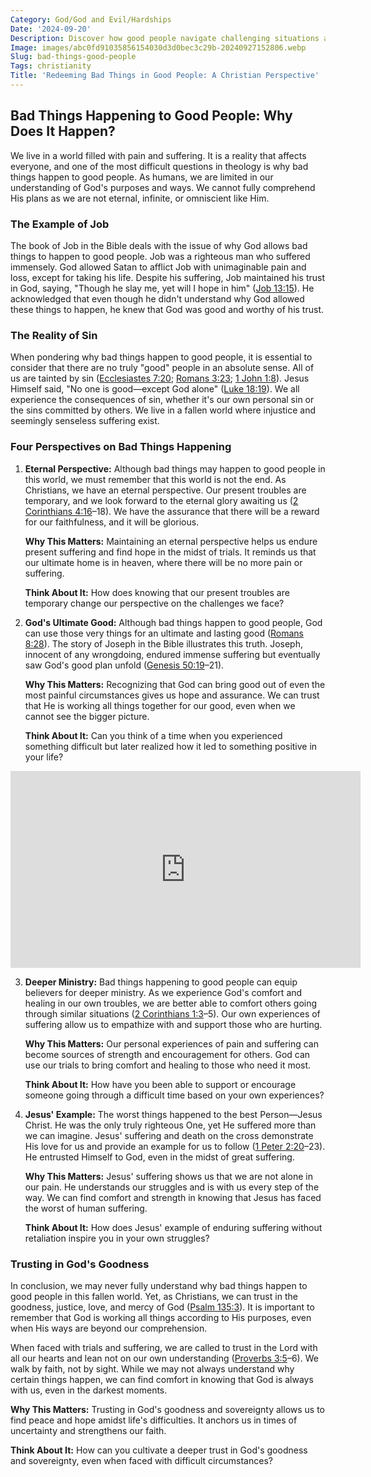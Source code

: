 ```yaml
---
Category: God/God and Evil/Hardships
Date: '2024-09-20'
Description: Discover how good people navigate challenging situations and cope with the complexities of life when faced with bad circumstances in this insightful article.
Image: images/abc0fd91035856154030d3d0bec3c29b-20240927152806.webp
Slug: bad-things-good-people
Tags: christianity
Title: 'Redeeming Bad Things in Good People: A Christian Perspective'
---
```


## Bad Things Happening to Good People: Why Does It Happen?

We live in a world filled with pain and suffering. It is a reality that affects everyone, and one of the most difficult questions in theology is why bad things happen to good people. As humans, we are limited in our understanding of God's purposes and ways. We cannot fully comprehend His plans as we are not eternal, infinite, or omniscient like Him.

### The Example of Job

The book of Job in the Bible deals with the issue of why God allows bad things to happen to good people. Job was a righteous man who suffered immensely. God allowed Satan to afflict Job with unimaginable pain and loss, except for taking his life. Despite his suffering, Job maintained his trust in God, saying, "Though he slay me, yet will I hope in him" ([Job 13:15](https://www.bibleref.com/Job/13/Job-13-15.html)). He acknowledged that even though he didn't understand why God allowed these things to happen, he knew that God was good and worthy of his trust.

### The Reality of Sin

When pondering why bad things happen to good people, it is essential to consider that there are no truly "good" people in an absolute sense. All of us are tainted by sin ([Ecclesiastes 7:20](https://www.bibleref.com/Ecclesiastes/7/Ecclesiastes-7-20.html); [Romans 3:23](https://www.bibleref.com/Romans/3/Romans-3-23.html); [1 John 1:8](https://www.bibleref.com/1-John/1/1-John-1-8.html)). Jesus Himself said, "No one is good—except God alone" ([Luke 18:19](https://www.bibleref.com/Luke/18/Luke-18-19.html)). We all experience the consequences of sin, whether it's our own personal sin or the sins committed by others. We live in a fallen world where injustice and seemingly senseless suffering exist.

### Four Perspectives on Bad Things Happening

1. **Eternal Perspective:** Although bad things may happen to good people in this world, we must remember that this world is not the end. As Christians, we have an eternal perspective. Our present troubles are temporary, and we look forward to the eternal glory awaiting us ([2 Corinthians 4:16](https://www.bibleref.com/2-Corinthians/4/2-Corinthians-4-16.html)–18). We have the assurance that there will be a reward for our faithfulness, and it will be glorious.

   **Why This Matters:** Maintaining an eternal perspective helps us endure present suffering and find hope in the midst of trials. It reminds us that our ultimate home is in heaven, where there will be no more pain or suffering.

   **Think About It:** How does knowing that our present troubles are temporary change our perspective on the challenges we face?

2. **God's Ultimate Good:** Although bad things happen to good people, God can use those very things for an ultimate and lasting good ([Romans 8:28](https://www.bibleref.com/Romans/8/Romans-8-28.html)). The story of Joseph in the Bible illustrates this truth. Joseph, innocent of any wrongdoing, endured immense suffering but eventually saw God's good plan unfold ([Genesis 50:19](https://www.bibleref.com/Genesis/50/Genesis-50-19.html)–21).

   **Why This Matters:** Recognizing that God can bring good out of even the most painful circumstances gives us hope and assurance. We can trust that He is working all things together for our good, even when we cannot see the bigger picture.

   **Think About It:** Can you think of a time when you experienced something difficult but later realized how it led to something positive in your life?


<iframe width="560" height="315" src="https://www.youtube.com/embed/AndXsPdvHCM" frameborder="0" allow="autoplay; encrypted-media" allowfullscreen></iframe>


3. **Deeper Ministry:** Bad things happening to good people can equip believers for deeper ministry. As we experience God's comfort and healing in our own troubles, we are better able to comfort others going through similar situations ([2 Corinthians 1:3](https://www.bibleref.com/2-Corinthians/1/2-Corinthians-1-3.html)–5). Our own experiences of suffering allow us to empathize with and support those who are hurting.

   **Why This Matters:** Our personal experiences of pain and suffering can become sources of strength and encouragement for others. God can use our trials to bring comfort and healing to those who need it most.

   **Think About It:** How have you been able to support or encourage someone going through a difficult time based on your own experiences?

4. **Jesus' Example:** The worst things happened to the best Person—Jesus Christ. He was the only truly righteous One, yet He suffered more than we can imagine. Jesus' suffering and death on the cross demonstrate His love for us and provide an example for us to follow ([1 Peter 2:20](https://www.bibleref.com/1-Peter/2/1-Peter-2-20.html)–23). He entrusted Himself to God, even in the midst of great suffering.

   **Why This Matters:** Jesus' suffering shows us that we are not alone in our pain. He understands our struggles and is with us every step of the way. We can find comfort and strength in knowing that Jesus has faced the worst of human suffering.

   **Think About It:** How does Jesus' example of enduring suffering without retaliation inspire you in your own struggles?

### Trusting in God's Goodness

In conclusion, we may never fully understand why bad things happen to good people in this fallen world. Yet, as Christians, we can trust in the goodness, justice, love, and mercy of God ([Psalm 135:3](https://www.bibleref.com/Psalm/135/Psalm-135-3.html)). It is important to remember that God is working all things according to His purposes, even when His ways are beyond our comprehension.

When faced with trials and suffering, we are called to trust in the Lord with all our hearts and lean not on our own understanding ([Proverbs 3:5](https://www.bibleref.com/Proverbs/3/Proverbs-3-5.html)–6). We walk by faith, not by sight. While we may not always understand why certain things happen, we can find comfort in knowing that God is always with us, even in the darkest moments.

**Why This Matters:** Trusting in God's goodness and sovereignty allows us to find peace and hope amidst life's difficulties. It anchors us in times of uncertainty and strengthens our faith.

**Think About It:** How can you cultivate a deeper trust in God's goodness and sovereignty, even when faced with difficult circumstances?